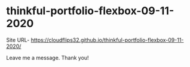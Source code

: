 # thinkful-portfolio-flexbox-09-11-2020

 Site URL- https://cloudflips32.github.io/thinkful-portfolio-flexbox-09-11-2020/
 
 Leave me a message. Thank you!
